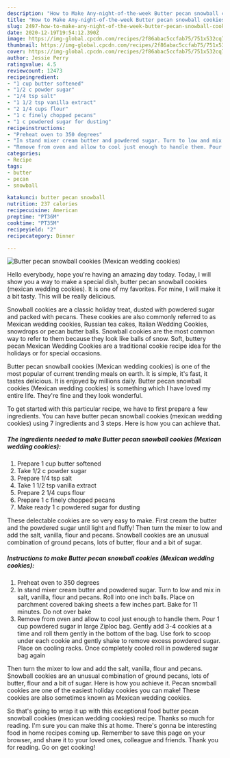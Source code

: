 ```yaml
---
description: "How to Make Any-night-of-the-week Butter pecan snowball cookies (Mexican wedding cookies)"
title: "How to Make Any-night-of-the-week Butter pecan snowball cookies (Mexican wedding cookies)"
slug: 2497-how-to-make-any-night-of-the-week-butter-pecan-snowball-cookies-mexican-wedding-cookies
date: 2020-12-19T19:54:12.390Z
image: https://img-global.cpcdn.com/recipes/2f86abac5ccfab75/751x532cq70/butter-pecan-snowball-cookies-mexican-wedding-cookies-recipe-main-photo.jpg
thumbnail: https://img-global.cpcdn.com/recipes/2f86abac5ccfab75/751x532cq70/butter-pecan-snowball-cookies-mexican-wedding-cookies-recipe-main-photo.jpg
cover: https://img-global.cpcdn.com/recipes/2f86abac5ccfab75/751x532cq70/butter-pecan-snowball-cookies-mexican-wedding-cookies-recipe-main-photo.jpg
author: Jessie Perry
ratingvalue: 4.5
reviewcount: 12473
recipeingredient:
- "1 cup butter softened"
- "1/2 c powder sugar"
- "1/4 tsp salt"
- "1 1/2 tsp vanilla extract"
- "2 1/4 cups flour"
- "1 c finely chopped pecans"
- "1 c powdered sugar for dusting"
recipeinstructions:
- "Preheat oven to 350 degrees"
- "In stand mixer cream butter and powdered sugar. Turn to low and mix in salt, vanilla, flour and pecans. Roll into one inch balls. Place on parchment covered baking sheets a few inches part. Bake for 11 minutes. Do not over bake"
- "Remove from oven and allow to cool just enough to handle them. Pour 1 cup powdered sugar in large Ziploc bag. Gently add 3-4 cookies at a time and roll them gently in the bottom of the bag. Use fork to scoop under each cookie and gently shake to remove excess powdered sugar. Place on cooling racks. Once completely cooled roll in powdered sugar bag again"
categories:
- Recipe
tags:
- butter
- pecan
- snowball

katakunci: butter pecan snowball 
nutrition: 237 calories
recipecuisine: American
preptime: "PT36M"
cooktime: "PT35M"
recipeyield: "2"
recipecategory: Dinner

---
```



![Butter pecan snowball cookies (Mexican wedding cookies)](https://img-global.cpcdn.com/recipes/2f86abac5ccfab75/751x532cq70/butter-pecan-snowball-cookies-mexican-wedding-cookies-recipe-main-photo.jpg)

Hello everybody, hope you're having an amazing day today. Today, I will show you a way to make a special dish, butter pecan snowball cookies (mexican wedding cookies). It is one of my favorites. For mine, I will make it a bit tasty. This will be really delicious.

Snowball cookies are a classic holiday treat, dusted with powdered sugar and packed with pecans. These cookies are also commonly referred to as Mexican wedding cookies, Russian tea cakes, Italian Wedding Cookies, snowdrops or pecan butter balls. Snowball cookies are the most common way to refer to them because they look like balls of snow. Soft, buttery pecan Mexican Wedding Cookies are a traditional cookie recipe idea for the holidays or for special occasions.

Butter pecan snowball cookies (Mexican wedding cookies) is one of the most popular of current trending meals on earth. It is simple, it's fast, it tastes delicious. It is enjoyed by millions daily. Butter pecan snowball cookies (Mexican wedding cookies) is something which I have loved my entire life. They're fine and they look wonderful.


To get started with this particular recipe, we have to first prepare a few ingredients. You can have butter pecan snowball cookies (mexican wedding cookies) using 7 ingredients and 3 steps. Here is how you can achieve that.

<!--inarticleads1-->

##### The ingredients needed to make Butter pecan snowball cookies (Mexican wedding cookies):

1. Prepare 1 cup butter softened
1. Take 1/2 c powder sugar
1. Prepare 1/4 tsp salt
1. Take 1 1/2 tsp vanilla extract
1. Prepare 2 1/4 cups flour
1. Prepare 1 c finely chopped pecans
1. Make ready 1 c powdered sugar for dusting


These delectable cookies are so very easy to make. First cream the butter and the powdered sugar until light and fluffy! Then turn the mixer to low and add the salt, vanilla, flour and pecans. Snowball cookies are an unusual combination of ground pecans, lots of butter, flour and a bit of sugar. 

<!--inarticleads2-->

##### Instructions to make Butter pecan snowball cookies (Mexican wedding cookies):

1. Preheat oven to 350 degrees
1. In stand mixer cream butter and powdered sugar. Turn to low and mix in salt, vanilla, flour and pecans. Roll into one inch balls. Place on parchment covered baking sheets a few inches part. Bake for 11 minutes. Do not over bake
1. Remove from oven and allow to cool just enough to handle them. Pour 1 cup powdered sugar in large Ziploc bag. Gently add 3-4 cookies at a time and roll them gently in the bottom of the bag. Use fork to scoop under each cookie and gently shake to remove excess powdered sugar. Place on cooling racks. Once completely cooled roll in powdered sugar bag again


Then turn the mixer to low and add the salt, vanilla, flour and pecans. Snowball cookies are an unusual combination of ground pecans, lots of butter, flour and a bit of sugar. Here is how you achieve it. Pecan snowball cookies are one of the easiest holiday cookies you can make! These cookies are also sometimes known as Mexican wedding cookies. 

So that's going to wrap it up with this exceptional food butter pecan snowball cookies (mexican wedding cookies) recipe. Thanks so much for reading. I'm sure you can make this at home. There's gonna be interesting food in home recipes coming up. Remember to save this page on your browser, and share it to your loved ones, colleague and friends. Thank you for reading. Go on get cooking!
